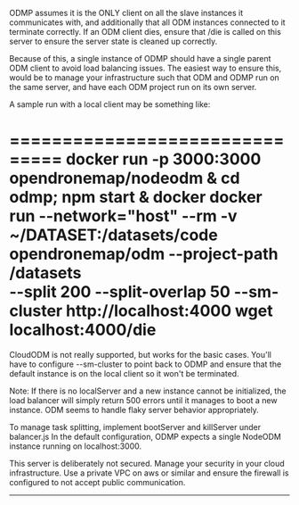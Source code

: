 ODMP assumes it is the ONLY client on all the slave instances it communicates with,
and additionally that all ODM instances connected to it terminate correctly.
If an ODM client dies, ensure that /die is called on this server to ensure the 
server state is cleaned up correctly.

Because of this, a single instance of ODMP should have a single parent ODM
client to avoid load balancing issues. The easiest way to ensure this, would be to manage
your infrastructure such that ODM and ODMP run on the same server, and have each ODM 
project run on its own server.

A sample run with a local client may be something like:

===============================
docker run -p 3000:3000 opendronemap/nodeodm & 
cd odmp; npm start &
docker docker run --network="host" --rm -v \
  ~/DATASET:/datasets/code opendronemap/odm --project-path /datasets \
  --split 200 --split-overlap 50 --sm-cluster http://localhost:4000
wget localhost:4000/die
===============================

CloudODM is not really supported, but works for the basic cases.
You'll have to configure --sm-cluster to point back to ODMP and ensure 
that the default instance is on the local client so it won't be terminated.

Note: If there is no localServer and a new instance cannot be initialized,
the load balancer will simply return 500 errors until it manages to boot a
new instance. ODM seems to handle flaky server behavior appropriately.
                       
To manage task splitting, implement bootServer and killServer under balancer.js
In the default configuration, ODMP expects a single NodeODM 
instance running on localhost:3000.

This server is deliberately not secured. Manage your security in your
cloud infrastructure. Use a private VPC on aws or similar and ensure
the firewall is configured to not accept public communication.

----------------------------------------------------------------------------


